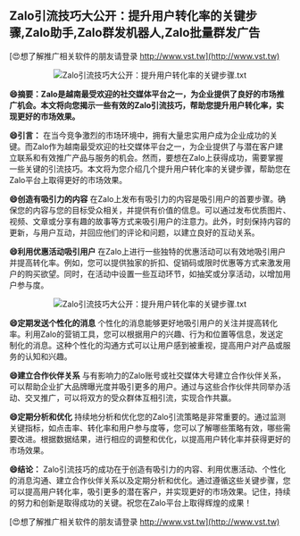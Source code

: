 ## **Zalo引流技巧大公开：提升用户转化率的关键步骤,Zalo助手,Zalo群发机器人,Zalo批量群发广告**

[😍想了解推广相关软件的朋友请登录 http://www.vst.tw](http://www.vst.tw)

 <center><img src="https://vst.tw/MP4/tuiguang/png/5.png" alt="Zalo引流技巧大公开：提升用户转化率的关键步骤.txt"></center>

**😄摘要：Zalo是越南最受欢迎的社交媒体平台之一，为企业提供了良好的市场推广机会。本文将向您揭示一些有效的Zalo引流技巧，帮助您提升用户转化率，实现更好的市场效果。**

**😄引言：**
在当今竞争激烈的市场环境中，拥有大量忠实用户成为企业成功的关键。而Zalo作为越南最受欢迎的社交媒体平台之一，为企业提供了与潜在客户建立联系和有效推广产品与服务的机会。然而，要想在Zalo上获得成功，需要掌握一些关键的引流技巧。本文将为您介绍几个提升用户转化率的关键步骤，帮助您在Zalo平台上取得更好的市场效果。

**😄创造有吸引力的内容**
在Zalo上发布有吸引力的内容是吸引用户的首要步骤。确保您的内容与您的目标受众相关，并提供有价值的信息。可以通过发布优质图片、视频、文章或分享有趣的故事等方式来吸引用户的注意力。此外，时刻保持内容的更新，与用户互动，并回应他们的评论和问题，以建立良好的互动关系。

**😄利用优惠活动吸引用户**
在Zalo上进行一些独特的优惠活动可以有效地吸引用户并提高转化率。例如，您可以提供独家的折扣、促销码或限时优惠等方式来激发用户的购买欲望。同时，在活动中设置一些互动环节，如抽奖或分享活动，以增加用户参与度。

 <center><img src="https://vst.tw/MP4/tuiguang/png/8.png" alt="Zalo引流技巧大公开：提升用户转化率的关键步骤.txt"></center>

**😄定期发送个性化的消息**
个性化的消息能够更好地吸引用户的关注并提高转化率。利用Zalo的营销工具，您可以根据用户的兴趣、行为和位置等信息，发送定制化的消息。这种个性化的沟通方式可以让用户感到被重视，提高用户对产品或服务的认知和兴趣。

**😄建立合作伙伴关系**
与有影响力的Zalo账号或社交媒体大号建立合作伙伴关系，可以帮助企业扩大品牌曝光度并吸引更多的用户。通过与这些合作伙伴共同举办活动、交叉推广，可以将双方的受众群体互相引流，实现合作共赢。

**😄定期分析和优化**
持续地分析和优化您的Zalo引流策略是非常重要的。通过监测关键指标，如点击率、转化率和用户参与度等，您可以了解哪些策略有效，哪些需要改进。根据数据结果，进行相应的调整和优化，以提高用户转化率并获得更好的市场效果。

**😄结论：**
Zalo引流技巧的成功在于创造有吸引力的内容、利用优惠活动、个性化的消息沟通、建立合作伙伴关系以及定期分析和优化。通过遵循这些关键步骤，您可以提高用户转化率，吸引更多的潜在客户，并实现更好的市场效果。记住，持续的努力和创新是取得成功的关键。祝您在Zalo平台上取得辉煌的成果！

[😍想了解推广相关软件的朋友请登录 http://www.vst.tw](http://www.vst.tw)



